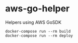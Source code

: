 # aws-go-helper
Helpers using AWS GoSDK

    docker-compose run --rm build
    docker-compose run --rm deploy
